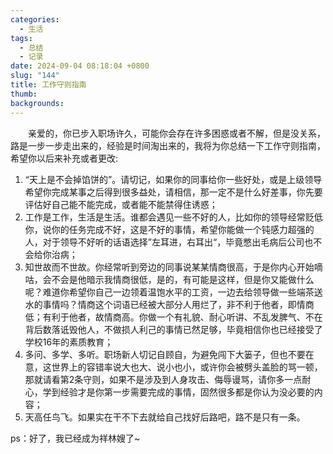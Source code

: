 ```yaml
---
categories:
  - 生活
tags:
  - 总结
  - 记录
date: 2024-09-04 08:18:04 +0800
slug: "144"
title: 工作守则指南
thumb: 
backgrounds:
---
```


&emsp;&emsp;亲爱的，你已步入职场许久，可能你会存在许多困惑或者不解，但是没关系，路是一步一步走出来的，经验是时间淘出来的，我将为你总结一下工作守则指南，希望你以后来补充或者更改:

1. “天上是不会掉馅饼的”。请切记，如果你的同事给你一些好处，或是上级领导希望你完成某事之后得到很多益处，请相信，那一定不是什么好差事，你先要评估好自己能不能完成，或者能不能禁得住诱惑；
2. 工作是工作，生活是生活。谁都会遇见一些不好的人，比如你的领导经常贬低你，说你的任务完成不好，这是不好的事情，希望你能做一个钝感力超强的人，对于领导不好听的话语选择”左耳进，右耳出“，毕竟憋出毛病后公司也不会给你治病；
3. 知世故而不世故。你经常听到旁边的同事说某某情商很高，于是你内心开始嘀咕，会不会是他暗示我情商很低，是的，有可能是这样，但是你又能做什么呢？难道你希望你自己一边领着温饱水平的工资，一边去给领导做一些端茶送水的事情吗？情商这个词语已经被大部分人用烂了，非不利于他者，即情商低；有利于他者，故情商高。你做一个有礼貌、耐心听讲、不乱发脾气、不在背后数落诋毁他人，不做损人利己的事情已然足够，毕竟相信你也已经接受了学校16年的素质教育；
4. 多问、多学、多听。职场新人切记自顾自，为避免闯下大篓子，但也不要在意，这世界上的容错率说大也大、说小也小，或许你会被劈头盖脸的骂一顿，那就请看第2条守则，如果不是涉及到人身攻击、侮辱谩骂，请你多一点耐心，学到经验才是你第一步需要完成的事情，固然很多都是你认为没必要的内容；
5. 天高任鸟飞。如果实在干不下去就给自己找好后路吧，路不是只有一条。

ps：好了，我已经成为祥林嫂了~